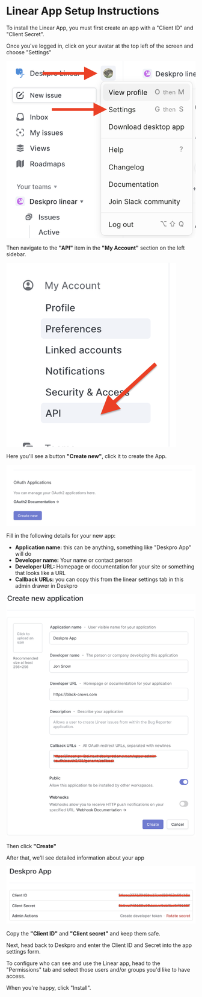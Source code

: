 Linear App Setup Instructions
===

To install the Linear App, you must first create an app with a "Client ID" and "Client Secret".

Once you've logged in, click on your avatar at the top left of the screen and choose "Settings"

[![](/docs/assets/setup/linear-setup-01.png)](/docs/assets/setup/linear-setup-01.png)

Then navigate to the __"API"__ item in the __"My Account"__ section on the left sidebar.

[![](/docs/assets/setup/linear-setup-02.png)](/docs/assets/setup/linear-setup-02.png)

Here you'll see a button __"Create new"__, click it to create the App.

[![](/docs/assets/setup/linear-setup-03.png)](/docs/assets/setup/linear-setup-03.png)

Fill in the following details for your new app:

* __Application name:__ this can be anything, something like "Deskpro App" will do
* __Developer name:__ Your name or contact person
* __Developer URL:__ Homepage or documentation for your site or something that looks like a URL
* __Callback URLs:__ you can copy this from the linear settings tab in this admin drawer in Deskpro

[![](/docs/assets/setup/linear-setup-04.png)](/docs/assets/setup/linear-setup-04.png)

Then click __"Create"__

After that, we'll see detailed information about your app

[![](/docs/assets/setup/linear-setup-05.png)](/docs/assets/setup/linear-setup-05.png)

Copy the __"Client ID"__ and __"Client secret"__ and keep them safe.

Next, head back to Deskpro and enter the Client ID and Secret into the app settings form.

To configure who can see and use the Linear app, head to the "Permissions" tab and select those users and/or groups you'd like to have access.

When you're happy, click "Install".
